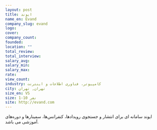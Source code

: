 ```yaml
---
layout: post
title: ایوند
name_en: Evand
company_slug: evand
logo: 
cover: 
company_count:
founded:
location: ""
total_review: 
total_interview: 
salary_avg: 
salary_min: 
salary_max: 
rate: 
view_count: 
industry: کامپیوتر، فناوری اطلاعات و اینترنت
city: تهران, تهران
size_en: VS
size: 1-10 نفر
site: http://evand.com
---
```


ایوند سامانه ای برای انتشار و جستجوی رویدادها، کنفرانس‌ها، سمینارها و دوره‌های آموزشی می باشد.
